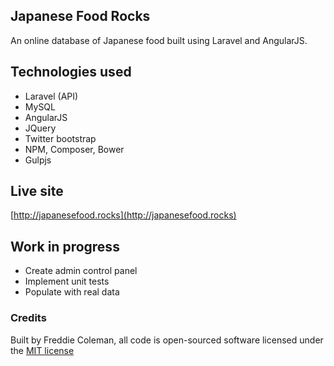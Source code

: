 ## Japanese Food Rocks

An online database of Japanese food built using Laravel and AngularJS.

## Technologies used

- Laravel (API)
- MySQL
- AngularJS
- JQuery
- Twitter bootstrap
- NPM, Composer, Bower
- Gulpjs

## Live site

[http://japanesefood.rocks](http://japanesefood.rocks)

## Work in progress

- Create admin control panel
- Implement unit tests
- Populate with real data

### Credits

Built by Freddie Coleman, all code is open-sourced software licensed under the [MIT license](http://opensource.org/licenses/MIT)
